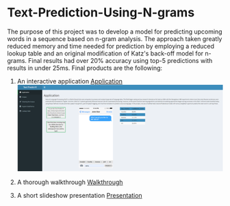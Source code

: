 # Text-Prediction-Using-N-grams
The purpose of this project was to develop a model for predicting upcoming words in a sequence based on n-gram analysis. The approach taken greatly reduced memory and time needed for prediction by employing a reduced lookup table and an original modification of Katz's back-off model for n-grams. Final results had over 20% accuracy using top-5 predictions with results in under 25ms. Final products are the following:
1. An interactive application
[Application](https://charlesbryan.shinyapps.io/Text_PredictR/)
![Application](app.PNG)

2. A thorough walkthrough
[Walkthrough](https://rpubs.com/CharlesBryan/Text_Prediction)

3. A short slideshow presentation
[Presentation](https://rpubs.com/CharlesBryan/Text_Predict-R_slides)
